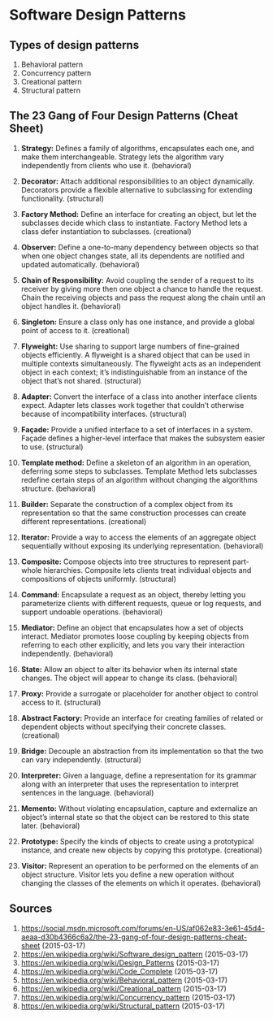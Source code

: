 # Software Design Patterns

## Types of design patterns

1. Behavioral pattern
2. Concurrency pattern
3. Creational pattern
4. Structural pattern

## The 23 Gang of Four Design Patterns (Cheat Sheet)
 
1. **Strategy:**
Defines a family of algorithms, encapsulates each one, and make them interchangeable. Strategy lets the algorithm vary independently from clients who use it. (behavioral)
 
2. **Decorator:**
Attach additional responsibilities to an object dynamically. Decorators provide a flexible alternative to subclassing for extending functionality. (structural)
 
3. **Factory Method:**
Define an interface for creating an object, but let the subclasses decide which class to instantiate. Factory Method lets a class defer instantiation to subclasses. (creational)
 
4. **Observer:**
Define a one-to-many dependency between objects so that when one object changes state, all its dependents are notified and updated automatically. (behavioral)
 
5. **Chain of Responsibility:**
Avoid coupling the sender of a request to its receiver by giving more then one object a chance to handle the request. Chain the receiving objects and pass the request along the chain until an object handles it. (behavioral)
 
6. **Singleton:**
Ensure a class only has one instance, and provide a global point of access to it. (creational)
 
7. **Flyweight:**
Use sharing to support large numbers of fine-grained objects efficiently. A flyweight is a shared object that can be used in multiple contexts simultaneously. The flyweight acts as an independent object in each context; it’s indistinguishable from an instance of the object that’s not shared. (structural)
 
8. **Adapter:**
Convert the interface of a class into another interface clients expect. Adapter lets classes work together that couldn’t otherwise because of incompatibility interfaces. (structural)
 
9. **Façade:**
Provide a unified interface to a set of interfaces in a system. Façade defines a higher-level interface that makes the subsystem easier to use. (structural)
 
10. **Template method:**
Define a skeleton of an algorithm in an operation, deferring some steps to subclasses. Template Method lets subclasses redefine certain steps of an algorithm without changing the algorithms structure. (behavioral)
 
11. **Builder:**
Separate the construction of a complex object from its representation so that the same construction processes can create different representations. (creational)
 
12. **Iterator:**
Provide a way to access the elements of an aggregate object sequentially without exposing its underlying representation. (behavioral)
 
13. **Composite:**
Compose objects into tree structures to represent part-whole hierarchies. Composite lets clients treat individual objects and compositions of objects uniformly. (structural)

14. **Command:**
Encapsulate a request as an object, thereby letting you parameterize clients with different requests, queue or log requests, and support undoable operations. (behavioral)
 
15. **Mediator:**
Define an object that encapsulates how a set of objects interact. Mediator promotes loose coupling by keeping objects from referring to each other explicitly, and lets you vary their interaction independently. (behavioral)
 
16. **State:**
Allow an object to alter its behavior when its internal state changes. The object will appear to change its class. (behavioral)
 
17. **Proxy:**
Provide a surrogate or placeholder for another object to control access to it. (structural)
 
18. **Abstract Factory:**
Provide an interface for creating families of related or dependent objects without specifying their concrete classes. (creational)
 
19. **Bridge:**
Decouple an abstraction from its implementation so that the two can vary independently. (structural)
 
20. **Interpreter:**
Given a language, define a representation for its grammar along with an interpreter that uses the representation to interpret sentences in the language. (behavioral)
 
21. **Memento:**
Without violating encapsulation, capture and externalize an object’s internal state so that the object can be restored to this state later. (behavioral)
 
22. **Prototype:**
Specify the kinds of objects to create using a prototypical instance, and create new objects by copying this prototype. (creational)
 
23. **Visitor:**
Represent an operation to be performed on the elements of an object structure. Visitor lets you define a new operation without changing the classes of the elements on which it operates. (behavioral)

## Sources

1. https://social.msdn.microsoft.com/forums/en-US/af062e83-3e61-45d4-aeaa-d30b4366c6a2/the-23-gang-of-four-design-patterns-cheat-sheet  (2015-03-17)
2. https://en.wikipedia.org/wiki/Software_design_pattern (2015-03-17)
3. https://en.wikipedia.org/wiki/Design_Patterns (2015-03-17)
4. https://en.wikipedia.org/wiki/Code_Complete (2015-03-17)
5. https://en.wikipedia.org/wiki/Behavioral_pattern (2015-03-17)
6. https://en.wikipedia.org/wiki/Creational_pattern (2015-03-17)
7. https://en.wikipedia.org/wiki/Concurrency_pattern (2015-03-17)
8. https://en.wikipedia.org/wiki/Structural_pattern (2015-03-17)
